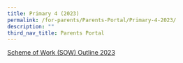 ```yaml
---
title: Primary 4 (2023)
permalink: /for-parents/Parents-Portal/Primary-4-2023/
description: ""
third_nav_title: Parents Portal
---
```

[Scheme of Work (SOW) Outline 2023](/resources/scheme-of-work-outline-2023/Primary-4/)